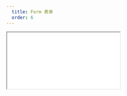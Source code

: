 ```yaml
---
  title: Form 表单
  order: 6
---
```


<Iframe src="//mc.fusion.design/demos/comp_groups/@alifd/next/form?theme=@alifd/theme-design-pro" />
